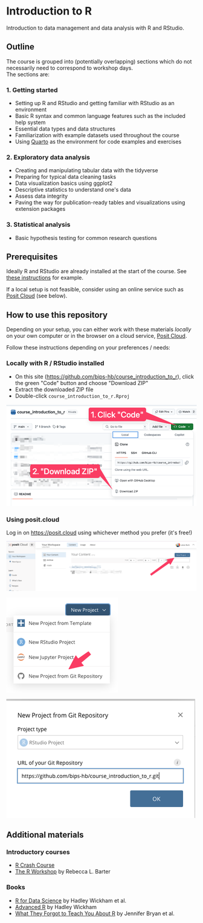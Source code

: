 # Introduction to R

Introduction to data management and data analysis with R and RStudio.

## Outline

The course is grouped into (potentially overlapping) sections which do not necessarily need to correspond to workshop days.  
The sections are:

### 1. Getting started  

- Setting up R and RStudio and getting familiar with RStudio as an environment  
- Basic R syntax and common language features such as the included help system  
- Essential data types and data structures  
- Familiarization with example datasets used throughout the course  
- Using [Quarto](https://quarto.org/) as the environment for code examples and exercises  

### 2. Exploratory data analysis  

- Creating and manipulating tabular data with the tidyverse  
- Preparing for typical data cleaning tasks  
- Data visualization basics using ggplot2  
- Descriptive statistics to understand one's data 
- Assess data integrity  
- Paving the way for publication-ready tables and visualizations using extension packages  

### 3. Statistical analysis  

- Basic hypothesis testing for common research questions  


## Prerequisites

Ideally R and RStudio are already installed at the start of the course. See [these instructions](https://lukasburk.de/posts/install-r/) for example.

If a local setup is not feasible, consider using an online service such as [Posit Cloud](https://posit.cloud/) (see below).

## How to use this repository

Depending on your setup, you can either work with these materials *locally* on your own computer or in the browser on a cloud service, [Posit Cloud](https://posit.cloud/).

Follow these instructions depending on your preferences / needs:

### Locally with R / RStudio installed

- On this site (<https://github.com/bips-hb/course_introduction_to_r>), click the green "Code" button and choose "Download ZIP"
- Extract the downloaded ZIP file
- Double-click `course_introduction_to_r.Rproj`

![](img/github-1.png)


### Using posit.cloud

Log in on <https://posit.cloud> using whichever method you prefer (it's free!)

![Choose "New Project"](img/positcloud-1.png)

![Choose "New project from Git repository"](img/positcloud-2.png)

![For the URL, enter `https://github.com/bips-hb/course_introduction_to_r.git`](img/positcloud-3.png)


## Additional materials

### Introductory courses

- [R Crash Course](https://r-crash-course.github.io/)
- [The R Workshop](https://www.r-workshop.org/) by Rebecca L. Barter

### Books

- [R for Data Science](https://r4ds.hadley.nz/) by Hadley Wickham et al.
- [Advanced R](https://adv-r.hadley.nz/) by Hadley Wickham
- [What They Forgot to Teach You About R](https://rstats.wtf/) by Jennifer Bryan et al.

